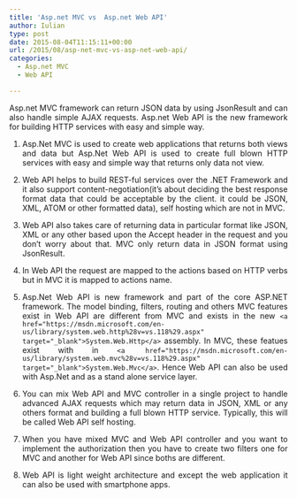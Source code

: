 ```yaml
---
title: 'Asp.net MVC vs  Asp.net Web API'
author: Iulian
type: post
date: 2015-08-04T11:15:11+00:00
url: /2015/08/asp-net-mvc-vs-asp-net-web-api/
categories:
  - Asp.net MVC
  - Web API

---
```

<p style="text-align: justify;">
  Asp.net MVC framework can return JSON data by using JsonResult and can also handle simple AJAX requests. Asp.net Web API is the new framework for building HTTP services with easy and simple way.
</p>

<ol class="orderlist">
  <li>
    <p style="text-align: justify;">
      Asp.Net MVC is used to create web applications that returns both views and data but Asp.Net Web API is used to create full blown HTTP services with easy and simple way that returns only data not view.
    </p>
  </li>
  
  <li>
    <p style="text-align: justify;">
      Web API helps to build REST-ful services over the .NET Framework and it also support content-negotiation(it&#8217;s about deciding the best response format data that could be acceptable by the client. it could be JSON, XML, ATOM or other formatted data), self hosting which are not in MVC.
    </p>
  </li>
  
  <li>
    <p style="text-align: justify;">
      Web API also takes care of returning data in particular format like JSON, XML or any other based upon the Accept header in the request and you don&#8217;t worry about that. MVC only return data in JSON format using JsonResult.
    </p>
  </li>
  
  <li>
    <p style="text-align: justify;">
      In Web API the request are mapped to the actions based on HTTP verbs but in MVC it is mapped to actions name.
    </p>
  </li>
  
  <li>
    <p style="text-align: justify;">
      Asp.Net Web API is new framework and part of the core ASP.NET framework. The model binding, filters, routing and others MVC features exist in Web API are different from MVC and exists in the new <code>&lt;a href="https://msdn.microsoft.com/en-us/library/system.web.http%28v=vs.118%29.aspx" target="_blank">System.Web.Http&lt;/a></code> assembly. In MVC, these featues exist with in <code>&lt;a href="https://msdn.microsoft.com/en-us/library/system.web.mvc%28v=vs.118%29.aspx" target="_blank">System.Web.Mvc&lt;/a></code>. Hence Web API can also be used with Asp.Net and as a stand alone service layer.
    </p>
  </li>
  
  <li>
    <p style="text-align: justify;">
      You can mix Web API and MVC controller in a single project to handle advanced AJAX requests which may return data in JSON, XML or any others format and building a full blown HTTP service. Typically, this will be called Web API self hosting.
    </p>
  </li>
  
  <li>
    <p style="text-align: justify;">
      When you have mixed MVC and Web API controller and you want to implement the authorization then you have to create two filters one for MVC and another for Web API since boths are different.
    </p>
  </li>
  
  <li>
    <p style="text-align: justify;">
      Web API is light weight architecture and except the web application it can also be used with smartphone apps.
    </p>
  </li>
</ol>